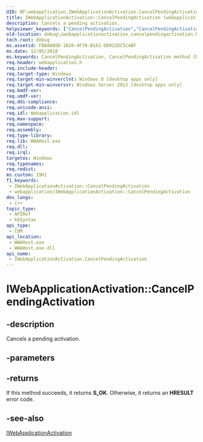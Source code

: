 ```yaml
---
UID: NF:webapplication.IWebApplicationActivation.CancelPendingActivation
title: IWebApplicationActivation::CancelPendingActivation (webapplication.h)
description: Cancels a pending activation.
helpviewer_keywords: ["CancelPendingActivation","CancelPendingActivation method [Debugging Windows Store apps]","CancelPendingActivation method [Debugging Windows Store apps]","IWebApplicationActivation interface","IWebApplicationActivation interface [Debugging Windows Store apps]","CancelPendingActivation method","IWebApplicationActivation.CancelPendingActivation","IWebApplicationActivation::CancelPendingActivation","debug.iwebapplicationactivation_cancelpendingactivation","webapplication/IWebApplicationActivation::CancelPendingActivation"]
old-location: debug\iwebapplicationactivation_cancelpendingactivation.htm
tech.root: debug
ms.assetid: FBBA086D-1B20-4F70-B162-DD922DC5C4BF
ms.date: 12/05/2018
ms.keywords: CancelPendingActivation, CancelPendingActivation method [Debugging Windows Store apps], CancelPendingActivation method [Debugging Windows Store apps],IWebApplicationActivation interface, IWebApplicationActivation interface [Debugging Windows Store apps],CancelPendingActivation method, IWebApplicationActivation.CancelPendingActivation, IWebApplicationActivation::CancelPendingActivation, debug.iwebapplicationactivation_cancelpendingactivation, webapplication/IWebApplicationActivation::CancelPendingActivation
req.header: webapplication.h
req.include-header: 
req.target-type: Windows
req.target-min-winverclnt: Windows 8 [desktop apps only]
req.target-min-winversvr: Windows Server 2012 [desktop apps only]
req.kmdf-ver: 
req.umdf-ver: 
req.ddi-compliance: 
req.unicode-ansi: 
req.idl: Webapplication.idl
req.max-support: 
req.namespace: 
req.assembly: 
req.type-library: 
req.lib: WWAHost.exe
req.dll: 
req.irql: 
targetos: Windows
req.typenames: 
req.redist: 
ms.custom: 19H1
f1_keywords:
 - IWebApplicationActivation::CancelPendingActivation
 - webapplication/IWebApplicationActivation::CancelPendingActivation
dev_langs:
 - c++
topic_type:
 - APIRef
 - kbSyntax
api_type:
 - COM
api_location:
 - WWAHost.exe
 - WWAHost.exe.dll
api_name:
 - IWebApplicationActivation.CancelPendingActivation
---
```


# IWebApplicationActivation::CancelPendingActivation


## -description

Cancels a pending activation.

## -parameters

## -returns

If this method succeeds, it returns <b xmlns:loc="http://microsoft.com/wdcml/l10n">S_OK</b>. Otherwise, it returns an <b xmlns:loc="http://microsoft.com/wdcml/l10n">HRESULT</b> error code.

## -see-also

<a href="https://docs.microsoft.com/previous-versions/windows/desktop/api/webapplication/nn-webapplication-iwebapplicationactivation">IWebApplicationActivation</a>

